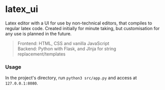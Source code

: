 # latex_ui
Latex editor with a UI for use by non-technical editors, that compiles to regular latex code. Created initially for minute taking, but customisation for any use is planned in the future.

> Frontend: HTML, CSS and vanilla JavaScript <br>
> Backend: Python with Flask, and JInja for string replacement/templates

### Usage
In the project's directory, run `python3 src/app.py` and access at `127.0.0.1:8080`.
